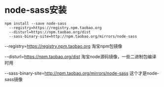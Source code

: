 # node-sass安装

```
npm install --save node-sass 
  --registry=https://registry.npm.taobao.org 
  --disturl=https://npm.taobao.org/dist 
  --sass-binary-site=http://npm.taobao.org/mirrors/node-sass
```

--registry=https://registry.npm.taobao.org 淘宝npm包镜像

--disturl=https://npm.taobao.org/dist 淘宝node源码镜像，一些二进制包编译时用

--sass-binary-site=http://npm.taobao.org/mirrors/node-sass 这个才是node-sass镜像
